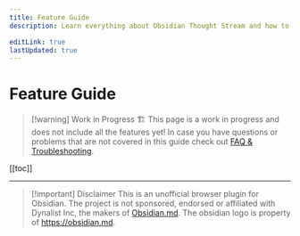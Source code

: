 ```yaml
---
title: Feature Guide
description: Learn everything about Obsidian Thought Stream and how to use all its powerful features.

editLink: true
lastUpdated: true
---
```


# Feature Guide

> [!warning] Work in Progress 🏗️
> This page is a work in progress and does not include all the features yet! In case you have questions or problems that are not covered in this guide check out [FAQ & Troubleshooting](./faq.md).

[[toc]]

---

> [!important] Disclaimer
> This is an unofficial browser plugin for Obsidian. The project is not sponsored, endorsed or affiliated with Dynalist Inc, the makers of [Obsidian.md](https://obsidian.md). The obsidian logo is property of https://obsidian.md.
